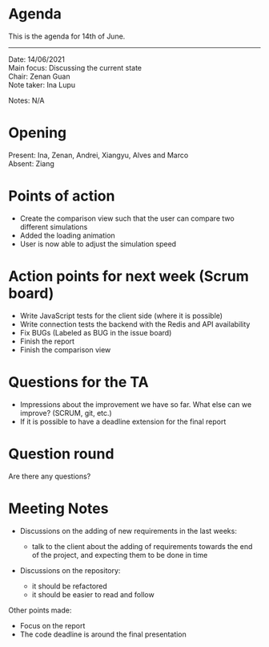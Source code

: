 # Agenda

This is the agenda for 14th of June.

---

Date:           14/06/2021\
Main focus:     Discussing the current state\
Chair:          Zenan Guan\
Note taker:     Ina Lupu 

Notes: N/A

# Opening
Present: Ina, Zenan, Andrei, Xiangyu, Alves and Marco\
Absent: Ziang

# Points of action
* Create the comparison view such that the user can compare two different simulations
* Added the loading animation
* User is now able to adjust the simulation speed


# Action points for next week (Scrum board)
* Write JavaScript tests for the client side (where it is possible)
* Write connection tests the backend with the Redis and API availability
* Fix BUGs (Labeled as BUG in the issue board)
* Finish the report
* Finish the comparison view

# Questions for the TA
* Impressions about the improvement we have so far. What else can we improve? (SCRUM, git, etc.)
* If it is possible to have a deadline extension for the final report

# Question round
Are there any questions?

# Meeting Notes
* Discussions on the adding of new requirements in the last weeks:
    + talk to the client about the adding of requirements towards the end of the project, and expecting them to be done in time


* Discussions on the repository:
    + it should be refactored
    + it should be easier to read and follow


Other points made:

* Focus on the report
* The code deadline is around the final presentation


